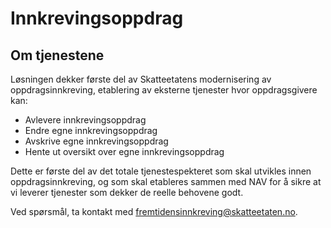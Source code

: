 # Innkrevingsoppdrag

## Om tjenestene

Løsningen dekker første del av Skatteetatens modernisering av oppdragsinnkreving, etablering av eksterne tjenester hvor oppdragsgivere kan:

- Avlevere innkrevingsoppdrag
- Endre egne innkrevingsoppdrag 
- Avskrive egne innkrevingsoppdrag 
- Hente ut oversikt over egne innkrevingsoppdrag

Dette er første del av det totale tjenestespekteret som skal utvikles innen oppdragsinnkreving, og som skal etableres sammen med NAV for å sikre at vi leverer tjenester som dekker de reelle behovene godt.

Ved spørsmål, ta kontakt med fremtidensinnkreving@skatteetaten.no.
